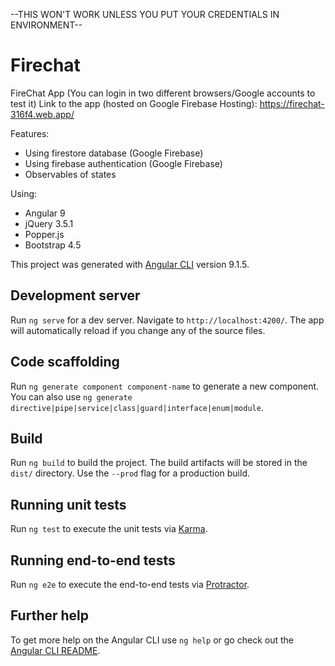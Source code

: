 --THIS WON'T WORK UNLESS YOU PUT YOUR CREDENTIALS IN ENVIRONMENT--
# Firechat
FireChat App (You can login in two different browsers/Google accounts to test it)
Link to the app (hosted on Google Firebase Hosting): https://firechat-316f4.web.app/

Features:
- Using firestore database (Google Firebase)
- Using firebase authentication (Google Firebase)
- Observables of states

Using: 
- Angular 9
- jQuery 3.5.1
- Popper.js
- Bootstrap 4.5

This project was generated with [Angular CLI](https://github.com/angular/angular-cli) version 9.1.5.

## Development server

Run `ng serve` for a dev server. Navigate to `http://localhost:4200/`. The app will automatically reload if you change any of the source files.

## Code scaffolding

Run `ng generate component component-name` to generate a new component. You can also use `ng generate directive|pipe|service|class|guard|interface|enum|module`.

## Build

Run `ng build` to build the project. The build artifacts will be stored in the `dist/` directory. Use the `--prod` flag for a production build.

## Running unit tests

Run `ng test` to execute the unit tests via [Karma](https://karma-runner.github.io).

## Running end-to-end tests

Run `ng e2e` to execute the end-to-end tests via [Protractor](http://www.protractortest.org/).

## Further help

To get more help on the Angular CLI use `ng help` or go check out the [Angular CLI README](https://github.com/angular/angular-cli/blob/master/README.md).
